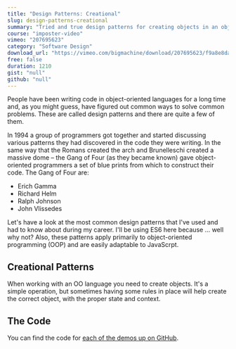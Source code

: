 ```yaml
---
title: "Design Patterns: Creational"
slug: design-patterns-creational
summary: "Tried and true design patterns for creating objects in an object-oriented language."
course: "imposter-video"
vimeo: "207695623"
category: "Software Design"
download_url: "https://vimeo.com/bigmachine/download/207695623/f9a8e8da63"
free: false
duration: 1210
gist: "null"
github: "null"
---
```


People have been writing code in object-oriented languages for a long time and, as you might guess, have figured out common ways to solve common problems. These are called design patterns and there are quite a few of them.

In 1994 a group of programmers got together and started discussing various patterns they had discovered in the code they were writing. In the same way that the Romans created the arch and Brunelleschi created a massive dome – the Gang of Four (as they became known) gave object-oriented programmers a set of blue prints from which to construct their code. The Gang of Four are:

 - Erich Gamma
 - Richard Helm
 - Ralph Johnson
 - John Vlissedes

Let's have a look at the most common design patterns that I've used and had to know about during my career. I'll be using ES6 here because … well why not? Also, these patterns apply primarily to object-oriented programming (OOP) and are easily adaptable to JavaScrpt.

## Creational Patterns

When working with an OO language you need to create objects. It's a simple operation, but sometimes having some rules in place will help create the correct object, with the proper state and context.

## The Code

You can find the code for [each of the demos up on GitHub](https://github.com/imposters-handbook/videos/tree/master/patterns/creational).

